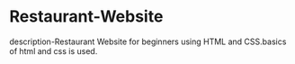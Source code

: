 # Restaurant-Website
description-Restaurant Website for beginners using HTML and CSS.basics of html and css is used.
